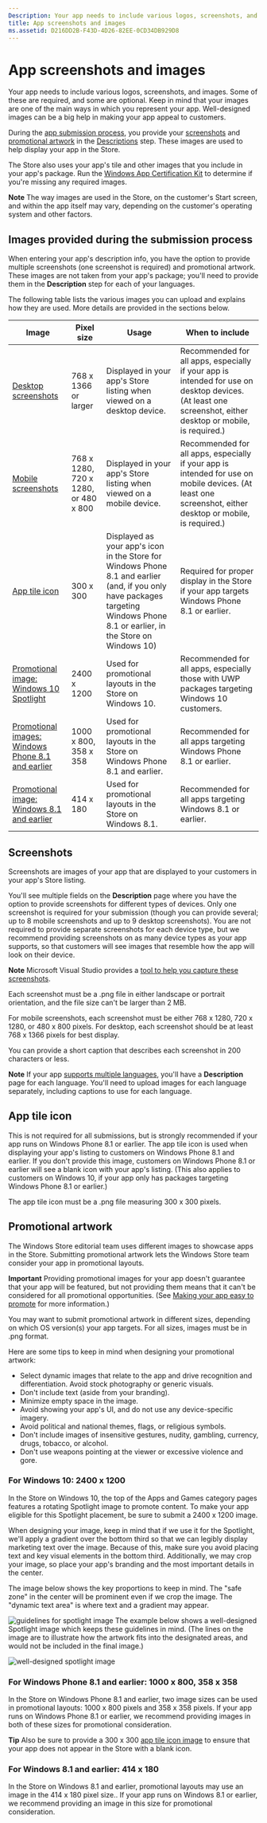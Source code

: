 ```yaml
---
Description: Your app needs to include various logos, screenshots, and images.
title: App screenshots and images
ms.assetid: D216DD2B-F43D-4D26-82EE-0CD34DB929D8
---
```


# App screenshots and images


Your app needs to include various logos, screenshots, and images. Some of these are required, and some are optional. Keep in mind that your images are one of the main ways in which you represent your app. Well-designed images can be a big help in making your app appeal to customers.

During the [app submission process](app-submissions.md), you provide your [screenshots](#screenshots) and [promotional artwork](#promotional-artwork) in the [Descriptions](create-app-descriptions.md) step. These images are used to help display your app in the Store.

The Store also uses your app's tile and other images that you include in your app's package. Run the [Windows App Certification Kit](https://msdn.microsoft.com/library/windows/apps/mt186449) to determine if you're missing any required images.

**Note**  The way images are used in the Store, on the customer's Start screen, and within the app itself may vary, depending on the customer's operating system and other factors.


## Images provided during the submission process

When entering your app's description info, you have the option to provide multiple screenshots (one screenshot is required) and promotional artwork. These images are not taken from your app's package; you'll need to provide them in the **Description** step for each of your languages.

The following table lists the various images you can upload and explains how they are used. More details are provided in the sections below.

| Image                                                       | Pixel size                           | Usage                                                                                                                                                                           | When to include                                                                                                                                            |
|-------------------------------------------------------------|--------------------------------------|---------------------------------------------------------------------------------------------------------------------------------------------------------------------------------|------------------------------------------------------------------------------------------------------------------------------------------------------------|
| [Desktop screenshots](#screenshots)                         | 768 x 1366 or larger                 | Displayed in your app's Store listing when viewed on a desktop device.                                                                                                          | Recommended for all apps, especially if your app is intended for use on desktop devices. (At least one screenshot, either desktop or mobile, is required.) |
| [Mobile screenshots](#screenshots)                          | 768 x 1280, 720 x 1280, or 480 x 800 | Displayed in your app's Store listing when viewed on a mobile device.                                                                                                           | Recommended for all apps, especially if your app is intended for use on mobile devices. (At least one screenshot, either desktop or mobile, is required.)  |
| [App tile icon](#app-tile-icon)                             | 300 x 300                            | Displayed as your app's icon in the Store for Windows Phone 8.1 and earlier (and, if you only have packages targeting Windows Phone 8.1 or earlier, in the Store on Windows 10) | Required for proper display in the Store if your app targets Windows Phone 8.1 or earlier.                                                                 |
| [Promotional image: Windows 10 Spotlight](#promotional-artwork) | 2400 x 1200                          | Used for promotional layouts in the Store on Windows 10.                                                                                                                        | Recommended for all apps, especially those with UWP packages targeting Windows 10 customers.                                                               |
| [Promotional images: Windows Phone 8.1 and earlier](#promotional-artwork) | 1000 x 800, 358 x 358                | Used for promotional layouts in the Store on Windows Phone 8.1 and earlier.                                                                                                     | Recommended for all apps targeting Windows Phone 8.1 or earlier.                                                                                           |
| [Promotional image: Windows 8.1 and earlier](#promotional-artwork)        | 414 x 180                            | Used for promotional layouts in the Store on Windows 8.1.                                                                                                                       | Recommended for all apps targeting Windows 8.1 or earlier.                                                                                                 |
 

## Screenshots

Screenshots are images of your app that are displayed to your customers in your app's Store listing.

You'll see multiple fields on the **Description** page where you have the option to provide screenshots for different types of devices. Only one screenshot is required for your submission (though you can provide several; up to 8 mobile screenshots and up to 9 desktop screenshots). You are not required to provide separate screenshots for each device type, but we recommend providing screenshots on as many device types as your app supports, so that customers will see images that resemble how the app will look on their device.

**Note**  Microsoft Visual Studio provides a [tool to help you capture these screenshots](http://go.microsoft.com/fwlink/p/?LinkId=221135).


Each screenshot must be a .png file in either landscape or portrait orientation, and the file size can't be larger than 2 MB.

For mobile screenshots, each screenshot must be either 768 x 1280, 720 x 1280, or 480 x 800 pixels. For desktop, each screenshot should be at least 768 x 1366 pixels for best display.

You can provide a short caption that describes each screenshot in 200 characters or less.

**Note**  If your app [supports multiple languages](supported-languages.md), you'll have a **Description** page for each language. You'll need to upload images for each language separately, including captions to use for each language.


## App tile icon

This is not required for all submissions, but is strongly recommended if your app runs on Windows Phone 8.1 or earlier. The app tile icon is used when displaying your app's listing to customers on Windows Phone 8.1 and earlier. If you don't provide this image, customers on Windows Phone 8.1 or earlier will see a blank icon with your app's listing. (This also applies to customers on Windows 10, if your app only has packages targeting Windows Phone 8.1 or earlier.)

The app tile icon must be a .png file measuring 300 x 300 pixels.

## Promotional artwork


The Windows Store editorial team uses different images to showcase apps in the Store. Submitting promotional artwork lets the Windows Store team consider your app in promotional layouts.

**Important**  Providing promotional images for your app doesn't guarantee that your app will be featured, but not providing them means that it can't be considered for all promotional opportunities. (See [Making your app easy to promote](make-your-app-easier-to-promote.md) for more information.)


You may want to submit promotional artwork in different sizes, depending on which OS version(s) your app targets. For all sizes, images must be in .png format.

Here are some tips to keep in mind when designing your promotional artwork:

-   Select dynamic images that relate to the app and drive recognition and differentiation. Avoid stock photography or generic visuals.
-   Don't include text (aside from your branding).
-   Minimize empty space in the image.
-   Avoid showing your app's UI, and do not use any device-specific imagery.
-   Avoid political and national themes, flags, or religious symbols.
-   Don't include images of insensitive gestures, nudity, gambling, currency, drugs, tobacco, or alcohol.
-   Don't use weapons pointing at the viewer or excessive violence and gore.

### For Windows 10: 2400 x 1200

In the Store on Windows 10, the top of the Apps and Games category pages features a rotating Spotlight image to promote content. To make your app eligible for this Spotlight placement, be sure to submit a 2400 x 1200 image.

When designing your image, keep in mind that if we use it for the Spotlight, we'll apply a gradient over the bottom third so that we can legibly display marketing text over the image. Because of this, make sure you avoid placing text and key visual elements in the bottom third. Additionally, we may crop your image, so place your app's branding and the most important details in the center.

The image below shows the key proportions to keep in mind. The "safe zone" in the center will be prominent even if we crop the image. The "dynamic text area" is where text and a gradient may appear.

![guidelines for spotlight image](images/spotlight1.jpg)
The example below shows a well-designed Spotlight image which keeps these guidelines in mind. (The lines on the image are to illustrate how the artwork fits into the designated areas, and would not be included in the final image.)

![well-designed spotlight image](images/spotlight2.jpg)
### For Windows Phone 8.1 and earlier: 1000 x 800, 358 x 358

In the Store on Windows Phone 8.1 and earlier, two image sizes can be used in promotional layouts: 1000 x 800 pixels and 358 x 358 pixels. If your app runs on Windows Phone 8.1 or earlier, we recommend providing images in both of these sizes for promotional consideration.

**Tip**   Also be sure to provide a 300 x 300 [app tile icon image](#app-tile-icon) to ensure that your app does not appear in the Store with a blank icon.


### For Windows 8.1 and earlier: 414 x 180

In the Store on Windows 8.1 and earlier, promotional layouts may use an image in the 414 x 180 pixel size.. If your app runs on Windows 8.1 or earlier, we recommend providing an image in this size for promotional consideration.


<!--HONumber=Mar16_HO2-->


